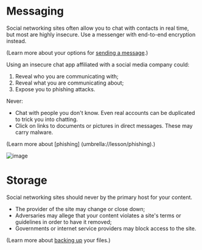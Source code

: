 [Title]: # (Don't rely on social media sites)
[Order]: # (8)

# Messaging

Social networking sites often allow you to chat with contacts in real time, but most are highly insecure. Use a messenger with end-to-end encryption instead. 

(Learn more about your options for [sending a message](umbrella://lesson/sending-a-message).) 

Using an insecure chat app affiliated with a social media company could: 

1. Reveal who you are communicating with;
2. Reveal what you are communicating about;
3. Expose you to phishing attacks. 

Never: 

*	Chat with people you don't know. Even real accounts can be duplicated to trick you into chatting.  
*	Click on links to documents or pictures in direct messages. These may carry malware. 

(Learn more about [phishing] (umbrella://lesson/phishing).)

![image](socialb4.png)

# Storage

Social networking sites should never by the primary host for your content. 

*	The provider of the site may change or close down;
*	Adversaries may allege that your content violates a site's terms or guidelines in order to have it removed; 
*	Governments or internet service providers may block access to the site.

(Learn more about [backing up](umbrella://lesson/backing-up) your files.)

